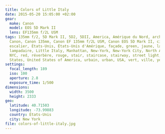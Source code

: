 ```yaml
---
title: Colors of Little Italy
date: 2015-05-20 15:05:00 +02:00
gear:
  make: Canon
  model: EOS 5D Mark II
  lens: EF135mm f/2L USM
tags: 135mm f/2, 5D Mark II, 5D2, 5DII, America, Amérique du Nord, architecture,
  Canon, Canon 135mm, Canon EF 135mm f/2L USM, Canon EOS 5D Mark II, city,
  escalier, États-Unis, États-Unis d'Amérique, façade, green, jaune, lamp post,
  lampadaire, Little Italy, Manhattan, New-York, New-York City, North America,
  NYC, red, réverbère, rouge, stair, staircase, stairway, street light, United
  States, United States of America, urbain, urban, USA, vert, ville, yellow
settings:
  focal_length: 189
  iso: 100
  aperture: 2.8
  exposure_time: 1/500
dimensions:
  width: 3500
  height: 2333
geo:
  latitude: 40.71503
  longitude: -73.99883
  country: États-Unis
  city: New York
file: colors-of-little-italy.jpg
---
```



